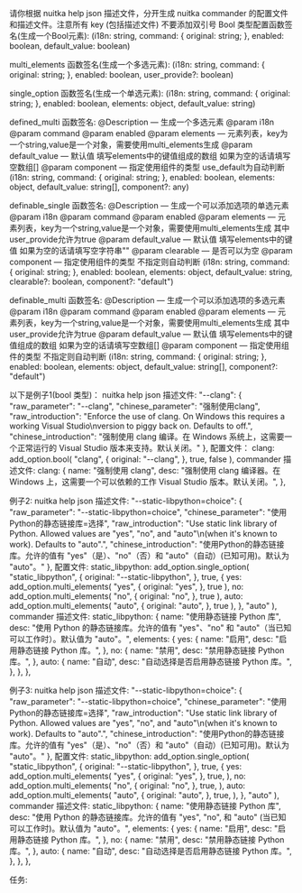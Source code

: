 请你根据 nuitka help json 描述文件，分开生成 nuitka commander 的配置文件和描述文件。注意所有 key (包括描述文件) 不要添加双引号
Bool 类型配置函数签名(生成一个Bool元素):
(i18n: string, command: {
    original: string;
}, enabled: boolean, default_value: boolean)

multi_elements 函数签名(生成一个多选元素):
(i18n: string, command: {
    original: string;
}, enabled: boolean, user_provide?: boolean)

single_option 函数签名(生成一个单选元素):
(i18n: string, command: {
    original: string;
}, enabled: boolean, elements: object, default_value: string)

defined_multi 函数签名:
@Description — 生成一个多选元素
@param i18n
@param command
@param enabled
@param elements — 元素列表，key为一个string,value是一个对象，需要使用multi_elements生成
@param default_value — 默认值 填写elements中的键值组成的数组 如果为空的话请填写空数组[]
@param component — 指定使用组件的类型 use_default为自动判断
(i18n: string, command: {
    original: string;
}, enabled: boolean, elements: object, default_value: string[], component?: any)

definable_single 函数签名:
@Description — 生成一个可以添加选项的单选元素
@param i18n
@param command
@param enabled
@param elements — 元素列表，key为一个string,value是一个对象，需要使用multi_elements生成 其中user_provide允许为true
@param default_value — 默认值 填写elements中的键值 如果为空的话请填写空字符串""
@param clearable — 是否可以为空
@param component — 指定使用组件的类型 不指定则自动判断
 (i18n: string, command: {
    original: string;
}, enabled: boolean, elements: object, default_value: string, clearable?: boolean, component?: "default")

definable_multi 函数签名:
@Description — 生成一个可以添加选项的多选元素
@param i18n
@param command
@param enabled
@param elements — 元素列表，key为一个string,value是一个对象，需要使用multi_elements生成 其中user_provide允许为true
@param default_value — 默认值 填写elements中的键值组成的数组 如果为空的话请填写空数组[]
@param component — 指定使用组件的类型 不指定则自动判断
(i18n: string, command: {
    original: string;
}, enabled: boolean, elements: object, default_value: string[], component?: "default")

以下是例子1(bool 类型)：
nuitka help json 描述文件:
"--clang": {
        "raw_parameter": "--clang",
        "chinese_parameter": "强制使用clang",
        "raw_introduction": "Enforce the use of clang. On Windows this requires a working Visual Studio\nversion to piggy back on. Defaults to off.",
        "chinese_introduction": "强制使用 clang 编译。在 Windows 系统上，这需要一个正常运行的 Visual Studio 版本来支持。默认关闭。"
      },
配置文件：
clang: add_option.bool(
    "clang",
    {
        original: "--clang",
    },
    true,
    false
),
commander 描述文件:
clang: {
    name: "强制使用 clang",
    desc: "强制使用 clang 编译器。在 Windows 上，这需要一个可以依赖的工作 Visual Studio 版本。默认关闭。",
},

例子2:
nuitka help json 描述文件:
"--static-libpython=choice": {
        "raw_parameter": "--static-libpython=choice",
        "chinese_parameter": "使用Python的静态链接库=选择",
        "raw_introduction": "Use static link library of Python. Allowed values are \"yes\", \"no\", and \"auto\"\n(when it's known to work). Defaults to \"auto\".",
        "chinese_introduction": "使用Python的静态链接库。允许的值有 \"yes\"（是）、\"no\"（否）和 \"auto\"（自动）(已知可用)。默认为 \"auto\"。"
      },
配置文件:
static_libpython: add_option.single_option(
    "static_libpython",
    {
        original: "--static-libpython",
    },
    true,
    {
        yes: add_option.multi_elements(
            "yes",
            {
                original: "yes",
            },
            true
        ),
        no: add_option.multi_elements(
            "no",
            {
                original: "no",
            },
            true
        ),
        auto: add_option.multi_elements(
            "auto",
            {
                original: "auto",
            },
            true
        ),
    },
    "auto"
),
commander 描述文件:
static_libpython: {
        name: "使用静态链接 Python 库",
        desc: "使用 Python 的静态链接库。允许的值有 \"yes\"、\"no\" 和 \"auto\"（当已知可以工作时）。默认值为 \"auto\"。",
        elements: {
            yes: {
                name: "启用",
                desc: "启用静态链接 Python 库。",
            },
            no: {
                name: "禁用",
                desc: "禁用静态链接 Python 库。",
            },
            auto: {
                name: "自动",
                desc: "自动选择是否启用静态链接 Python 库。",
            },
        },
    },

例子3:
nuitka help json 描述文件:
"--static-libpython=choice": {
    "raw_parameter": "--static-libpython=choice",
    "chinese_parameter": "使用Python的静态链接库=选择",
    "raw_introduction": "Use static link library of Python. Allowed values are \"yes\", \"no\", and \"auto\"\n(when it's known to work). Defaults to \"auto\".",
    "chinese_introduction": "使用Python的静态链接库。允许的值有 \"yes\"（是）、\"no\"（否）和 \"auto\"（自动）(已知可用)。默认为 \"auto\"。"
},
配置文件:
static_libpython: add_option.single_option(
    "static_libpython",
    {
        original: "--static-libpython",
    },
    true,
    {
        yes: add_option.multi_elements(
            "yes",
            {
                original: "yes",
            },
            true,
        ),
        no: add_option.multi_elements(
            "no",
            {
                original: "no",
            },
            true,
        ),
        auto: add_option.multi_elements(
            "auto",
            {
                original: "auto",
            },
            true,
        ),
    },
    "auto"
),
commander 描述文件:
static_libpython: {
        name: "使用静态链接 Python 库",
        desc: "使用 Python 的静态链接库。允许的值有 \"yes\", \"no\", 和 \"auto\" (当已知可以工作时)。默认值为 \"auto\"。",
        elements: {
            yes: {
                name: "启用",
                desc: "启用静态链接 Python 库。",
            },
            no: {
                name: "禁用",
                desc: "禁用静态链接 Python 库。",
            },
            auto: {
                name: "自动",
                desc: "自动选择是否启用静态链接 Python 库。",
            },
        },
    },

任务: